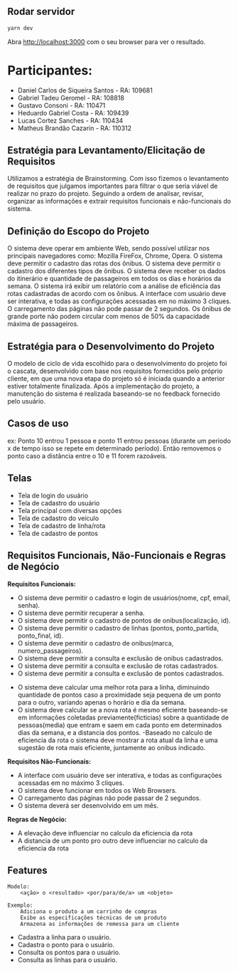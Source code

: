 ## Rodar servidor

```bash
yarn dev
```

Abra [http://localhost:3000](http://localhost:3000) com o seu browser para ver o resultado.

# Participantes:

- Daniel Carlos de Siqueira Santos - RA: 109681
- Gabriel Tadeu Geromel - RA: 108818
- Gustavo Consoni - RA: 110471
- Heduardo Gabriel Costa - RA: 109439
- Lucas Cortez Sanches - RA: 110434
- Matheus Brandão Cazarin - RA: 110312

## Estratégia para Levantamento/Elicitação de Requisitos

Utilizamos a estratégia de Brainstorming. Com isso fizemos o levantamento de requisitos que julgamos importantes para filtrar o que seria viável de realizar no prazo do projeto. Seguindo a ordem de analisar, revisar, organizar as informações e extrair requisitos funcionais e não-funcionais do sistema.

## Definição do Escopo do Projeto

O sistema deve operar em ambiente Web, sendo possível utilizar nos principais navegadores como: Mozilla FireFox, Chrome, Opera. O sistema deve permitir o cadastro das rotas dos ônibus. O sistema deve permitir o cadastro dos diferentes tipos de ônibus. O sistema deve receber os dados do itinerário e quantidade de passageiros em todos os dias e horários da semana. O sistema irá exibir um relatório com a análise de eficiência das rotas cadastradas de acordo com os ônibus. A interface com usuário deve ser interativa, e todas as configurações acessadas em no máximo 3 cliques. O carregamento das páginas não pode passar de 2 segundos. Os ônibus de grande porte não podem circular com menos de 50% da capacidade máxima de passageiros.

## Estratégia para o Desenvolvimento do Projeto

O modelo de ciclo de vida escolhido para o desenvolvimento do projeto foi o cascata, desenvolvido com base nos requisitos fornecidos pelo próprio cliente, em que uma nova etapa do projeto só é iniciada quando a anterior estiver totalmente finalizada. Após a implementação do projeto, a manutenção do sistema é realizada baseando-se no feedback fornecido pelo usuário.

## Casos de uso

ex: Ponto 10 entrou 1 pessoa e ponto 11 entrou pessoas (durante um período x de tempo isso se repete em determinado período). Então removemos o ponto caso a distância entre o 10 e 11 forem razoáveis.

## Telas

- Tela de login do usuário
- Tela de cadastro do usuário
- Tela principal com diversas opções
- Tela de cadastro do veículo
- Tela de cadastro de linha/rota
- Tela de cadastro de pontos


## Requisitos Funcionais, Não-Funcionais e Regras de Negócio

**Requisitos Funcionais:**

- O sistema deve permitir o cadastro e login de usuários(nome, cpf, email, senha).
- O sistema deve permitir recuperar a senha.
- O sistema deve permitir o cadastro de pontos de onibus(localização, id).
- O sistema deve permitir o cadastro de linhas (pontos, ponto_partida, ponto_final, id).
- O sistema deve permitir o cadastro de onibus(marca, numero_passageiros).
- O sistema deve permitir a consulta e exclusão de onibus cadastrados.
- O sistema deve permitir a consulta e exclusão de rotas cadastrados.
- O sistema deve permitir a consulta e exclusão de pontos cadastrados.
<!-- - O sistema deve permitir a exclusão de onibus cadastrados.
- O sistema deve permitir a exclusão de rotas cadastrados.
- O sistema deve permitir a exclusão de pontos cadastrados. -->
- O sistema deve calcular uma melhor rota para a linha, diminuindo quantidade de pontos caso a proximidade seja pequena de um ponto para o outro, variando apenas o horário e dia da semana.
- O sistema deve calcular se a nova rota é mesmo eficiente baseando-se em informações coletadas previamente(ficticias) sobre a quantidade de pessoas(media) que entram e saem em cada ponto em determinados dias da semana, e a distancia dos pontos.
  <!-- - O sistema deve calcular se aquela rota da linha é mesmo eficiente baseada nas informações coletadas previamente(ficticias) sobre a quantidade de pessoas(media) que entram e saem em cada ponto e a distancia dos pontos. -->
  -Baseado no calculo de eficiencia da rota o sistema deve mostrar a rota atual da linha e uma sugestão de rota mais eficiente, juntamente ao onibus indicado.

**Requisitos Não-Funcionais:**

- A interface com usuário deve ser interativa, e todas as configurações acessadas em no máximo 3 cliques.
- O sistema deve funcionar em todos os Web Browsers.
- O carregamento das páginas não pode passar de 2 segundos.
- O sistema deverá ser desenvolvido em um mês.

**Regras de Negócio:**

- A elevação deve influenciar no calculo da eficiencia da rota
- A distancia de um ponto pro outro deve influenciar no calculo da eficiencia da rota

## Features

    Modelo:
        <ação> o <resultado> <por/para/de/a> um <objeto>

    Exemplo:
        Adiciona o produto a um carrinho de compras
        Exibe as especificações técnicas de um produto
        Armazena as informações de remessa para um cliente

- Cadastra a linha para o usuário.
- Cadastra o ponto para o usuário.
- Consulta os pontos para o usuário.
- Consulta as linhas para o usuário.
